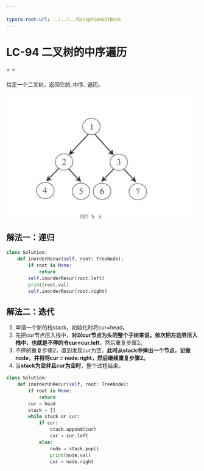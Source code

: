 ```yaml
---

typora-root-url: ../../../ExceptionGitBook
---
```


# LC-94 二叉树的中序遍历

⭐ ⭐ 

给定一个二叉树，返回它的_中序_ 遍历。

![](/Img/WechatIMG30.jpeg)



## 解法一：递归

```python
class Solution:
    def inorderRecur(self, root: TreeNode):
        if root is None:
            return 
        self.inorderRecur(root.left)
        print(root.val)
        self.inorderRecur(root.right)
```

## 解法二：迭代

1. 申请一个新的栈stack，初始化时将cur=head。
2. 先把cur节点压入栈中，**对以cur节点为头的整个子树来说，依次把左边界压入栈中，也就是不停的令cur=cur.left**，然后重复步骤2。
3. 不停的重复步骤2，直到发现cur为空，**此时从stack中弹出一个节点，记做node，并将将cur = node.right，然后继续重复步骤2。**
4. 当**stack为空并且cur为空时**，整个过程结束。

```python
class Solution:
    def inorderUnRecur(self, root: TreeNode):
        if root is None:
            return
        cur = head
        stack = []
        while stack or cur:
            if cur:
                stack.append(cur)
                cur = cur.left
            else:
                node = stack.pop()
                print(node.val)
                cur = node.right
```

